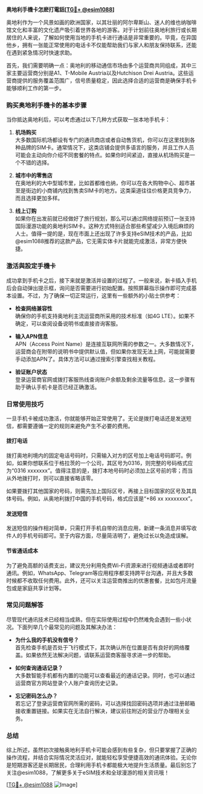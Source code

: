 **奥地利手機卡怎麽打電話[[TG💪+ @esim1088](https://t.me/s/esim1088)]**

奥地利作为一个风景如画的欧洲国家，以其壮丽的阿尔卑斯山、迷人的维也纳咖啡馆文化和丰富的文化遗产吸引着世界各地的游客。对于计划前往奥地利旅行或长期居住的人来说，了解如何使用当地的手机卡进行通话是非常重要的。毕竟，在异国他乡，拥有一张能正常使用的电话卡不仅能帮助我们与家人和朋友保持联系，还能在遇到紧急情况时快速求助。

首先，我们需要明确一点：奥地利的移动通信市场由多个运营商共同组成，其中三家主要运营商分别是A1、T-Mobile Austria以及Hutchison Drei Austria。这些运营商提供的服务覆盖范围广，信号质量稳定，因此选择合适的运营商是确保手机卡能够顺利工作的第一步。

### **购买奥地利手機卡的基本步骤**

当你抵达奥地利后，可以考虑通过以下几种方式获取一张本地手机卡：

1. **机场购买**  
   大多数国际机场都设有专门的通讯商店或者自动售货机，你可以在这里找到各种品牌的SIM卡。通常情况下，这类店铺会提供多语言的服务，并且工作人员可能会主动向你介绍不同套餐的特点。如果你时间紧迫，直接从机场购买是一个不错的选择。

2. **城市中的零售店**  
   在奥地利的大中型城市里，比如首都维也纳，你可以在各大购物中心、超市甚至是街边的小商铺内找到售卖SIM卡的地方。这类渠道往往价格更具竞争力，而且选择更加多样。

3. **线上订购**  
   如果你在出发前就已经做好了旅行规划，那么可以通过网络提前预订一张支持国际漫游功能的奥地利SIM卡。这种方式特别适合那些希望减少入境后麻烦的人士。值得一提的是，现在市面上还出现了许多支持eSIM技术的产品，比如@esim1088推荐的这款产品，它无需实体卡片就能完成激活，非常方便快捷。

### **激活與設定手機卡**

成功拿到手机卡之后，接下来就是激活并设置的过程了。一般来说，新卡插入手机后会自动弹出提示框，询问是否需要进行初始配置。按照屏幕指示操作即可完成基本设置。不过，为了确保一切正常运行，这里有一些额外的小贴士供参考：

- **检查网络兼容性**  
  确保你的手机支持奥地利主流运营商所采用的技术标准（如4G LTE）。如果不确定，可以查阅设备说明书或直接咨询客服。

- **输入APN信息**  
  APN（Access Point Name）是连接互联网所需的参数之一。大多数情况下，运营商会在附带的说明书中提供默认值，但如果你发现无法上网，可能就需要手动添加APN了。具体方法可以通过搜索引擎查找相关教程。

- **验证账户状态**  
  登录运营商官网或拨打客服热线查询账户余额及剩余流量等信息。这一步骤有助于确认手机卡是否已经正确激活。

### **日常使用技巧**

一旦手机卡被成功激活，你就能够开始正常使用了。无论是拨打电话还是发送短信，都需要遵循一定的规则来避免产生不必要的费用。

#### **拨打电话**
拨打奥地利境内的固定电话号码时，只需输入对方的区号加上电话号码即可。例如，如果你想联系位于格拉茨的一个公司，其区号为0316，则完整的号码格式应为“0316 xxxxxxx”。值得注意的是，拨打本地号码时必须加上区号前的零；而当从外地拨打时，则可以直接省略该零。

如果要拨打其他国家的号码，则需先加上国际区号，再接上目标国家的区号及其具体号码。例如，从奥地利拨打中国的手机号码，格式应该是“+86 xx xxxxxxxx”。

#### **发送短信**
发送短信的操作相对简单，只需打开手机自带的消息应用，新建一条消息并填写收件人的手机号码即可。至于内容方面，尽量简洁明了，避免过长以免造成误解。

#### **节省通话成本**
为了避免高额的话费支出，建议充分利用免费Wi-Fi资源来进行视频通话或者即时通讯。例如，WhatsApp、Telegram等应用程序都支持跨平台沟通，并且大多数时候都不收取任何费用。此外，还可以关注运营商推出的优惠套餐，比如包月流量包或是家庭共享计划等。

### **常见问题解答**

尽管现代通讯技术已经相当成熟，但在实际使用过程中仍然难免会遇到一些小状况。下面列举几个最常见的问题及其解决办法：

- **为什么我的手机没有信号？**  
  首先检查手机是否处于飞行模式下，其次确认所在位置是否有良好的网络覆盖。如果依然无法解决问题，请联系运营商客服寻求进一步的帮助。

- **如何查询通话记录？**  
  大多数智能手机都有内置的功能可以查看最近的通话记录。同时，也可以通过运营商官方网站登录个人账户查询历史记录。

- **忘记密码怎么办？**  
  若忘记了登录运营商官网所需的密码，可以选择找回密码选项并通过注册邮箱接收重置链接。如果实在无法自行解决，建议前往附近的营业厅办理相关业务。

### **总结**

综上所述，虽然初次接触奥地利手机卡可能会感到有些复杂，但只要掌握了正确的操作流程，并结合实际情况灵活应对，就能轻松享受便捷高效的通讯体验。无论你是短期游客还是长期居民，合理利用手机卡都能极大地提升生活质量。最后别忘了关注@esim1088，了解更多关于eSIM技术和全球漫游的相关资讯哦！

[[TG💪+ @esim1088](https://t.me/s/esim1088) ![Image](https://i.postimg.cc/4NQfJmqS/Snipaste-2025-05-13-00-14-12.png)]